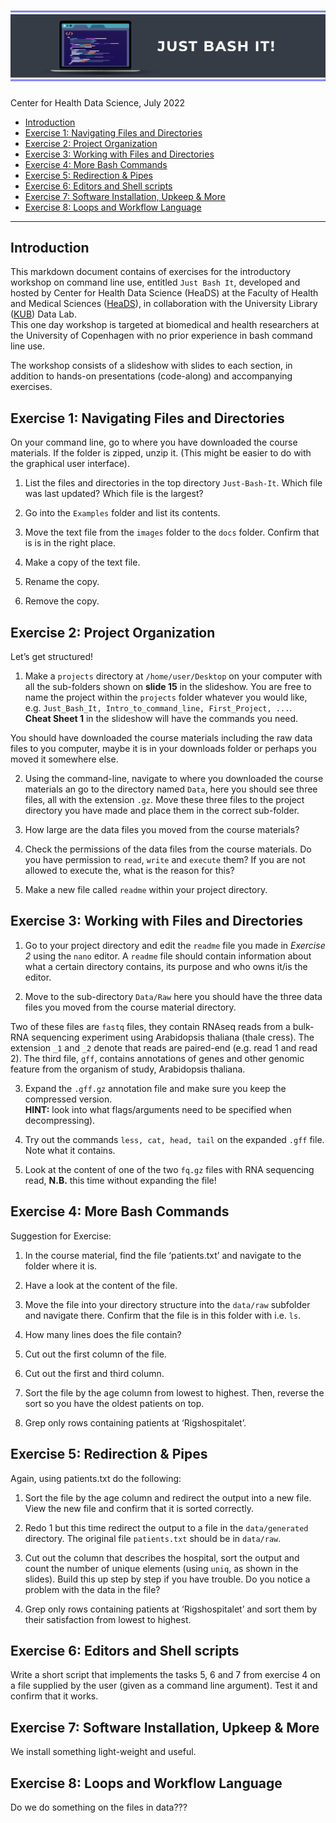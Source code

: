 ![](BashFigure1.jpeg)
================
Center for Health Data Science, July 2022

-   <a href="#introduction" id="toc-introduction">Introduction</a>
-   <a href="#exercise-1-navigating-files-and-directories"
    id="toc-exercise-1-navigating-files-and-directories">Exercise 1:
    Navigating Files and Directories</a>
-   <a href="#exercise-2-project-organization"
    id="toc-exercise-2-project-organization">Exercise 2: Project
    Organization</a>
-   <a href="#exercise-3-working-with-files-and-directories"
    id="toc-exercise-3-working-with-files-and-directories">Exercise 3:
    Working with Files and Directories</a>
-   <a href="#exercise-4-more-bash-commands"
    id="toc-exercise-4-more-bash-commands">Exercise 4: More Bash
    Commands</a>
-   <a href="#exercise-5-redirection--pipes"
    id="toc-exercise-5-redirection--pipes">Exercise 5: Redirection &amp;
    Pipes</a>
-   <a href="#exercise-6-editors-and-shell-scripts"
    id="toc-exercise-6-editors-and-shell-scripts">Exercise 6: Editors and
    Shell scripts</a>
-   <a href="#exercise-7-software-installation-upkeep--more"
    id="toc-exercise-7-software-installation-upkeep--more">Exercise 7:
    Software Installation, Upkeep &amp; More</a>
-   <a href="#exercise-8-loops-and-workflow-language"
    id="toc-exercise-8-loops-and-workflow-language">Exercise 8: Loops and
    Workflow Language</a>

------------------------------------------------------------------------

## Introduction

This markdown document contains of exercises for the introductory
workshop on command line use, entitled `Just Bash It`, developed and
hosted by Center for Health Data Science (HeaDS) at the Faculty of
Health and Medical Sciences ([HeaDS](https://heads.ku.dk/)), in
collaboration with the University Library
([KUB](https://kub.kb.dk/datalab)) Data Lab.  
This one day workshop is targeted at biomedical and health researchers
at the University of Copenhagen with no prior experience in bash command
line use.

The workshop consists of a slideshow with slides to each section, in
addition to hands-on presentations (code-along) and accompanying
exercises.

## Exercise 1: Navigating Files and Directories

On your command line, go to where you have downloaded the course
materials. If the folder is zipped, unzip it. (This might be easier to
do with the graphical user interface).

1.  List the files and directories in the top directory `Just-Bash-It`.
    Which file was last updated? Which file is the largest?

2.  Go into the `Examples` folder and list its contents.

3.  Move the text file from the `images` folder to the `docs` folder.
    Confirm that is is in the right place.

4.  Make a copy of the text file.

5.  Rename the copy.

6.  Remove the copy.

## Exercise 2: Project Organization

Let’s get structured!

1.  Make a `projects` directory at `/home/user/Desktop` on your computer
    with all the sub-folders shown on **slide 15** in the slideshow. You
    are free to name the project within the `projects` folder whatever
    you would like,
    e.g. `Just_Bash_It, Intro_to_command_line, First_Project, ...`.  
    **Cheat Sheet 1** in the slideshow will have the commands you need.

You should have downloaded the course materials including the raw data
files to you computer, maybe it is in your downloads folder or perhaps
you moved it somewhere else.

2.  Using the command-line, navigate to where you downloaded the course
    materials an go to the directory named `Data`, here you should see
    three files, all with the extension `.gz`. Move these three files to
    the project directory you have made and place them in the correct
    sub-folder.

3.  How large are the data files you moved from the course materials?

4.  Check the permissions of the data files from the course materials.
    Do you have permission to `read`, `write` and `execute` them? If you
    are not allowed to execute the, what is the reason for this?

5.  Make a new file called `readme` within your project directory.

## Exercise 3: Working with Files and Directories

1.  Go to your project directory and edit the `readme` file you made in
    *Exercise 2* using the `nano` editor. A `readme` file should contain
    information about what a certain directory contains, its purpose and
    who owns it/is the editor.

2.  Move to the sub-directory `Data/Raw` here you should have the three
    data files you moved from the course material directory.

Two of these files are `fastq` files, they contain RNAseq reads from a
bulk-RNA sequencing experiment using Arabidopsis thaliana (thale cress).
The extension `_1` and `_2` denote that reads are paired-end (e.g. read
1 and read 2). The third file, `gff`, contains annotations of genes and
other genomic feature from the organism of study, Arabidopsis thaliana.

3.  Expand the `.gff.gz` annotation file and make sure you keep the
    compressed version.  
    **HINT:** look into what flags/arguments need to be specified when
    decompressing).

4.  Try out the commands `less, cat, head, tail` on the expanded `.gff`
    file. Note what it contains.

5.  Look at the content of one of the two `fq.gz` files with RNA
    sequencing read, **N.B.** this time without expanding the file!

## Exercise 4: More Bash Commands

Suggestion for Exercise:

1.  In the course material, find the file ‘patients.txt’ and navigate to
    the folder where it is.

2.  Have a look at the content of the file.

3.  Move the file into your directory structure into the `data/raw`
    subfolder and navigate there. Confirm that the file is in this
    folder with i.e. `ls`.

4.  How many lines does the file contain?

5.  Cut out the first column of the file.

6.  Cut out the first and third column.

7.  Sort the file by the age column from lowest to highest. Then,
    reverse the sort so you have the oldest patients on top.

8.  Grep only rows containing patients at ‘Rigshospitalet’.

## Exercise 5: Redirection & Pipes

Again, using patients.txt do the following:

1.  Sort the file by the age column and redirect the output into a new
    file. View the new file and confirm that it is sorted correctly.

2.  Redo 1 but this time redirect the output to a file in the
    `data/generated` directory. The original file `patients.txt` should
    be in `data/raw`.

3.  Cut out the column that describes the hospital, sort the output and
    count the number of unique elements (using `uniq`, as shown in the
    slides). Build this up step by step if you have trouble. Do you
    notice a problem with the data in the file?

4.  Grep only rows containing patients at ‘Rigshospitalet’ and sort them
    by their satisfaction from lowest to highest.

## Exercise 6: Editors and Shell scripts

Write a short script that implements the tasks 5, 6 and 7 from exercise
4 on a file supplied by the user (given as a command line argument).
Test it and confirm that it works.

## Exercise 7: Software Installation, Upkeep & More

We install something light-weight and useful.

## Exercise 8: Loops and Workflow Language

Do we do something on the files in data???
